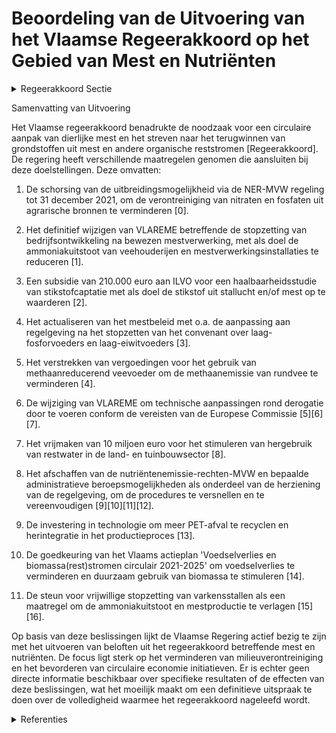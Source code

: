 # Beoordeling van de Uitvoering van het Vlaamse Regeerakkoord op het Gebied van Mest en Nutriënten

<details>
        <summary>Regeerakkoord Sectie </summary>
        <p>2.4.2.4 Mest en nutriënten Meststoffen zijn waardevolle grondstoffen: fosfaat is van strategisch belang, gelet op de eindige reserves en het beperkt aantal produce-rende landen; de productie van stikstofmest-stoffen is zeer energie-intensief. We versterken de circulaire aanpak van dierlijke mest. Verwerking van mest en andere organische reststromen met het oog op recuperatie van grondstoffen en herintroductie in het productieproces, is hierbij het streefdoel, zodat verontreiniging van het milieu wordt vermeden. Hiervoor ondersteunen we verder technologisch onderzoek en ontwikke-ling en opschaling van bewezen technieken en pleiten we voor een bijsturing van de Europese regelgeving. Na evaluatie hervormen we het systeem van nutriënten-emissierechten, zodat het meer bijdraagt aan het realiseren van de doelstellingen op vlak van waterkwaliteit, klimaat en lucht-kwaliteit. We onderzoeken de impact van kunstmest op onze waterkwaliteit en op de rendabiliteit van onze bedrijven en hoe instrumenten daarop kunnen inspelen. </p>
        </details> 

Samenvatting van Uitvoering

Het Vlaamse regeerakkoord benadrukte de noodzaak voor een circulaire aanpak van dierlijke mest en het streven naar het terugwinnen van grondstoffen uit mest en andere organische reststromen [Regeerakkoord]. De regering heeft verschillende maatregelen genomen die aansluiten bij deze doelstellingen. Deze omvatten:

1. De schorsing van de uitbreidingsmogelijkheid via de NER-MVW regeling tot 31 december 2021, om de verontreiniging van nitraten en fosfaten uit agrarische bronnen te verminderen \[0\].
 
2. Het definitief wijzigen van VLAREME betreffende de stopzetting van bedrijfsontwikkeling na bewezen mestverwerking, met als doel de ammoniakuitstoot van veehouderijen en mestverwerkingsinstallaties te reduceren \[1\].

3. Een subsidie van 210.000 euro aan ILVO voor een haalbaarheidsstudie van stikstofcaptatie met als doel de stikstof uit stallucht en/of mest op te waarderen \[2\].

4. Het actualiseren van het mestbeleid met o.a. de aanpassing aan regelgeving na het stopzetten van het convenant over laag-fosforvoeders en laag-eiwitvoeders \[3\].

5. Het verstrekken van vergoedingen voor het gebruik van methaanreducerend veevoeder om de methaanemissie van rundvee te verminderen \[4\].

6. De wijziging van VLAREME om technische aanpassingen rond derogatie door te voeren conform de vereisten van de Europese Commissie \[5\]\[6\]\[7\].

7. Het vrijmaken van 10 miljoen euro voor het stimuleren van hergebruik van restwater in de land- en tuinbouwsector \[8\].

8. Het afschaffen van de nutriëntenemissie-rechten-MVW en bepaalde administratieve beroepsmogelijkheden als onderdeel van de herziening van de regelgeving, om de procedures te versnellen en te vereenvoudigen \[9\]\[10\]\[11\]\[12\].

9. De investering in technologie om meer PET-afval te recyclen en herintegratie in het productieproces \[13\].

10. De goedkeuring van het Vlaams actieplan 'Voedselverlies en biomassa(rest)stromen circulair 2021-2025' om voedselverlies te verminderen en duurzaam gebruik van biomassa te stimuleren \[14\].

11. De steun voor vrijwillige stopzetting van varkensstallen als een maatregel om de ammoniakuitstoot en mestproductie te verlagen \[15\]\[16\].

Op basis van deze beslissingen lijkt de Vlaamse Regering actief bezig te zijn met het uitvoeren van beloften uit het regeerakkoord betreffende mest en nutriënten. De focus ligt sterk op het verminderen van milieuverontreiniging en het bevorderen van circulaire economie initiatieven. Er is echter geen directe informatie beschikbaar over specifieke resultaten of de effecten van deze beslissingen, wat het moeilijk maakt om een definitieve uitspraak te doen over de volledigheid waarmee het regeerakkoord nageleefd wordt.

<details>
        <summary> Referenties</summary>
        **[\[0\]](http://themis.vlaanderen.be/id/nieuwsbrief-info/617261BD364ED900080002FF)** : **(2021-10-22)** Bedrijfsontwikkeling na bewezen mestverwerking (NER-MVW) Ontwerpbesluit van de Vlaamse Regering tot wijziging van de VLAREME van 28 oktober 2016, wat betreft de bedrijfsontwikkeling na bewezen mestver... 

**[\[1\]](http://themis.vlaanderen.be/id/nieuwsbrief-info/6231B1756BB7B593CFC189D8)** : **(2022-03-18)** Wijziging uitvoeringsbesluit bij het Mestdecreet (VLAREME): stopzetting van de bedrijfsontwikkeling na bewezen mestverwerking Voorontwerp van besluit van de Vlaamse Regering tot wijziging van de VLARE... 

**[\[2\]](http://themis.vlaanderen.be/id/nieuwsbrief-info/612F4616364ED90008000274)** : **(2021-09-03)** Haalbaarheidsstudie stikstofcaptatie: herverdeling provisie Ontwerpbesluit van de Vlaamse Regering tot herverdeling van de uitgavenbegroting van de Vlaamse Gemeenschap voor het begrotingsjaar 2021  De... 

**[\[3\]](http://themis.vlaanderen.be/id/nieuwsbrief-info/60A4BD1E364ED9000800037B)** : **(2021-05-21)** Actualisering mestbeleid: wijziging besluiten Ontwerpbesluit van de Vlaamse Regering tot wijziging van het Mestdecreet van 22 december 2006, het besluit van de Vlaamse Regering van 1 juni 1995 houdend... 

**[\[4\]](http://themis.vlaanderen.be/id/nieuwsbrief-info/6215F8976BB7B593CFC17EE0)** : **(2022-02-25)** Regels vergoeding veevoeder met een methaanreducerend effect A. Ontwerpbesluit van de Vlaamse Regering tot bepaling van de regels om een vergoeding toe te kennen voor de verstrekking van veevoeder met... 

**[\[5\]](http://themis.vlaanderen.be/id/resource/38aad7d0-4929-11ec-94bb-99a9d1e168fe)** : **(2020-05-29)** Wijziging uitvoeringsbesluit Mestdecreet (VLAREME), wat betreft de voorwaarden voor het verkrijgen van een derogatie van de bemestingsnormen Voorontwerp van besluit van de Vlaamse Regering tot wijzigi... 

**[\[6\]](http://themis.vlaanderen.be/id/resource/1e0e9910-492a-11ec-94bb-99a9d1e168fe)** : **(2020-04-03)** Wijziging uitvoeringsbesluit Mestdecreet (VLAREME), wat betreft de voorwaarden voor het verkrijgen van een derogatie van de bemestingsnormen Voorontwerp van besluit van de Vlaamse Regering tot wijzigi... 

**[\[7\]](http://themis.vlaanderen.be/id/resource/31e08870-492c-11ec-94bb-99a9d1e168fe)** : **(2019-10-25)** Wijziging uitvoeringsbesluit Mestdecreet (VLAREME), wat betreft de voorwaarden voor het verkrijgen van een derogatie van de bemestingsnormen Wijziging VLAREME: derogatie  Na advies van de Raad van Sta... 

**[\[8\]](http://themis.vlaanderen.be/id/nieuwsbrief-info/60EE90C0364ED900080014D5)** : **(2021-07-16)** Plan Vlaamse Veerkracht: bestedingskader middelen projectoproep 'Hergebruik Restwater' Projectoproep “Hergebruik Restwater”  Vlaanderen kent vandaag reeds een hoge graad van droogte en een structureel... 

**[\[9\]](http://themis.vlaanderen.be/id/nieuwsbrief-info/607FD948364ED900080004D7)** : **(2021-04-23)** Wijziging Bodem-, Mest- en decreet over duurzaam beheer van materiaalkringlopen en afvalstoffen: opheffing administratieve beroepen Ontwerpdecreet tot wijziging van het Bodemdecreet van 27 oktober 200... 

**[\[10\]](http://themis.vlaanderen.be/id/resource/09dcddd0-4925-11ec-94bb-99a9d1e168fe)** : **(2021-02-12)** Wijziging Bodem-, Mest- en decreet over duurzaam beheer van materiaalkringlopen en afvalstoffen: opheffing administratieve beroepen Voorontwerp van decreet tot wijziging van het Bodemdecreet van 27 ok... 

**[\[11\]](http://themis.vlaanderen.be/id/nieuwsbrief-info/62D00A0D8E6C4430A8898B68)** : **(2022-07-15)** Wijziging Mestdecreet wat het invoeren van de mogelijkheid om adviescommissies op te richten en de afschaffing van de nutriëntenemissie-rechten-MVW betreft Bekrachtiging en afkondiging van het decreet... 

**[\[12\]](http://themis.vlaanderen.be/id/nieuwsbrief-info/60C895F9364ED900080003D3)** : **(2021-06-18)** Wijziging Bodem-, Mest- en decreet over duurzaam beheer van materiaalkringlopen en afvalstoffen: opheffing administratieve beroepen Bekrachtiging en afkondiging van het decreet tot wijziging van het B... 

**[\[13\]](http://themis.vlaanderen.be/id/nieuwsbrief-info/61B873DA364ED90009001495)** : **(2021-12-17)** 1 miljoen euro strategische ecologiesteun aan Agfa-Gevaert nv in Mortsel   De Vlaamse Regering kent  1 miljoen euro strategische ecologiesteun toe aan Agfa-Gevaert nv in Mortsel. Agfa-Gevaert plant ee... 

**[\[14\]](http://themis.vlaanderen.be/id/nieuwsbrief-info/607FEC23364ED900080004E3)** : **(2021-04-23)** Vlaams actieplan 'Voedselverlies en biomassa(rest)stromen circulair 2021-2025'   De Vlaamse Regering keurt ​het  Vlaams actieplan 'Voedselverlies en biomassa(rest)stromen circulair 2021-2025' goed. Me... 

**[\[15\]](http://themis.vlaanderen.be/id/nieuwsbericht/658151DDE2E2C9E5814C1E93)** : **(2023-12-22)** Besteding middelen Vlaams Klimaatfonds (VKF) voor de vrijwillige stopzetting van varkensstallen   De Vlaamse Regering keurt de reservering goed van 38 miljoen euro cofinancieringsmiddelen uit het Vlaa... 

**[\[16\]](http://themis.vlaanderen.be/id/nieuwsbericht/6426ADAA8A5434FEB56574B5)** : **(2023-03-31)** Aanpak stikstofprobleem: regels oproep vrijwillig stopzetten varkensstallen Ontwerpbesluit van de Vlaamse Regering betreffende de vrijwillige stopzetting van varkensstallen  ​Op 23 februari 2022 werd ... 
        </details> 

